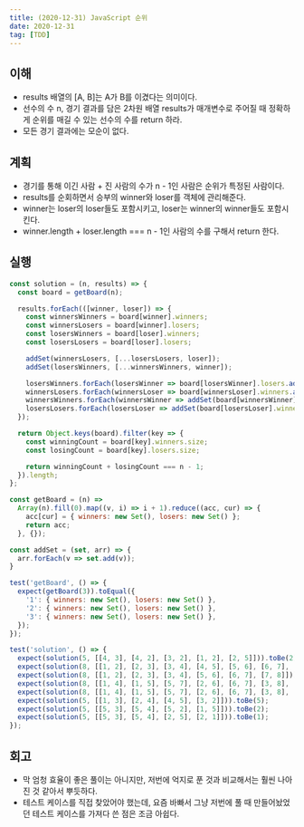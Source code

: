 ```yaml
---
title: (2020-12-31) JavaScript 순위
date: 2020-12-31
tag: [TDD]
---
```


## 이해

- results 배열의 [A, B]는 A가 B를 이겼다는 의미이다.
- 선수의 수 n, 경기 결과를 담은 2차원 배열 results가 매개변수로 주어질 때 정확하게 순위를 매길 수 있는 선수의 수를 return 하라.
- 모든 경기 결과에는 모순이 없다.

## 계획

- 경기를 통해 이긴 사람 + 진 사람의 수가 n - 1인 사람은 순위가 특정된 사람이다.
- results를 순회하면서 승부의 winner와 loser를 객체에 관리해준다.
- winner는 loser의 loser들도 포함시키고, loser는 winner의 winner들도 포함시킨다.
- winner.length + loser.length === n - 1인 사람의 수를 구해서 return 한다.

## 실행

```js
const solution = (n, results) => {
  const board = getBoard(n);

  results.forEach(([winner, loser]) => {
    const winnersWinners = board[winner].winners;
    const winnersLosers = board[winner].losers;
    const losersWinners = board[loser].winners;
    const losersLosers = board[loser].losers;

    addSet(winnersLosers, [...losersLosers, loser]);
    addSet(losersWinners, [...winnersWinners, winner]);

    losersWinners.forEach(losersWinner => board[losersWinner].losers.add(loser));
    winnersLosers.forEach(winnersLoser => board[winnersLoser].winners.add(winner));
    winnersWinners.forEach(winnersWinner => addSet(board[winnersWinner].losers, losersLosers));
    losersLosers.forEach(losersLoser => addSet(board[losersLoser].winners, winnersWinners));
  });

  return Object.keys(board).filter(key => {
    const winningCount = board[key].winners.size;
    const losingCount = board[key].losers.size;

    return winningCount + losingCount === n - 1;
  }).length;
};

const getBoard = (n) =>
  Array(n).fill(0).map((v, i) => i + 1).reduce((acc, cur) => {
    acc[cur] = { winners: new Set(), losers: new Set() };
    return acc;
  }, {});

const addSet = (set, arr) => {
  arr.forEach(v => set.add(v));
}

test('getBoard', () => {
  expect(getBoard(3)).toEqual({
    '1': { winners: new Set(), losers: new Set() },
    '2': { winners: new Set(), losers: new Set() },
    '3': { winners: new Set(), losers: new Set() },
  });
});

test('solution', () => {
  expect(solution(5, [[4, 3], [4, 2], [3, 2], [1, 2], [2, 5]])).toBe(2);
  expect(solution(8, [[1, 2], [2, 3], [3, 4], [4, 5], [5, 6], [6, 7], [7, 8]])).toBe(8);
  expect(solution(8, [[1, 2], [2, 3], [3, 4], [5, 6], [6, 7], [7, 8]])).toBe(0);
  expect(solution(8, [[1, 4], [1, 5], [5, 7], [2, 6], [6, 7], [3, 8], [7, 8]])).toBe(0);
  expect(solution(8, [[1, 4], [1, 5], [5, 7], [2, 6], [6, 7], [3, 8], [7, 8], [4, 3]])).toBe(1);
  expect(solution(5, [[1, 3], [2, 4], [4, 5], [3, 2]])).toBe(5);
  expect(solution(5, [[5, 3], [5, 4], [5, 2], [1, 5]])).toBe(2);
  expect(solution(5, [[5, 3], [5, 4], [2, 5], [2, 1]])).toBe(1);
});
```

## 회고

- 막 엄청 효율이 좋은 풀이는 아니지만, 저번에 억지로 푼 것과 비교해서는 훨씬 나아진 것 같아서 뿌듯하다.
- 테스트 케이스를 직접 찾았어야 했는데, 요즘 바빠서 그냥 저번에 풀 때 만들어놨었던 테스트 케이스를 가져다 쓴 점은 조금 아쉽다.
